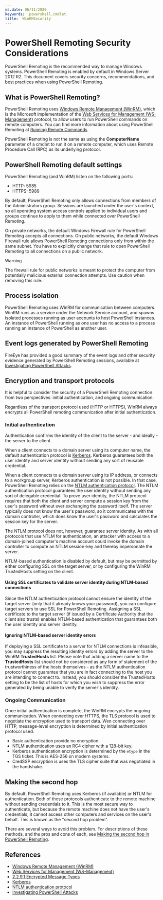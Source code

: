 ```yaml
---
ms.date: 06/11/2020
keywords:  powershell,cmdlet
title:  WinRMSecurity
---
```


# PowerShell Remoting Security Considerations

PowerShell Remoting is the recommended way to manage Windows systems. PowerShell Remoting is enabled
by default in Windows Server 2012 R2. This document covers security concerns, recommendations, and
best practices when using PowerShell Remoting.

## What is PowerShell Remoting?

PowerShell Remoting uses [Windows Remote Management (WinRM)](/windows/win32/winrm/portal), which is
the Microsoft implementation of the
[Web Services for Management (WS-Management)](https://www.dmtf.org/sites/default/files/standards/documents/DSP0226_1.2.0.pdf)
protocol, to allow users to run PowerShell commands on remote computers. You can find more
information about using PowerShell Remoting at
[Running Remote Commands](running-remote-commands.md).

PowerShell Remoting is not the same as using the **ComputerName** parameter of a cmdlet to run it on
a remote computer, which uses Remote Procedure Call (RPC) as its underlying protocol.

## PowerShell Remoting default settings

PowerShell Remoting (and WinRM) listen on the following ports:

- HTTP: 5985
- HTTPS: 5986

By default, PowerShell Remoting only allows connections from members of the Administrators group.
Sessions are launched under the user's context, so all operating system access controls applied to
individual users and groups continue to apply to them while connected over PowerShell Remoting.

On private networks, the default Windows Firewall rule for PowerShell Remoting accepts all
connections. On public networks, the default Windows Firewall rule allows PowerShell Remoting
connections only from within the same subnet. You have to explicitly change that rule to open
PowerShell Remoting to all connections on a public network.

> [!Warning]
> The firewall rule for public networks is meant to protect the computer from potentially malicious
> external connection attempts. Use caution when removing this rule.

## Process isolation

PowerShell Remoting uses WinRM for communication between computers. WinRM runs as a service under
the Network Service account, and spawns isolated processes running as user accounts to host
PowerShell instances. An instance of PowerShell running as one user has no access to a process
running an instance of PowerShell as another user.

## Event logs generated by PowerShell Remoting

FireEye has provided a good summary of the event logs and other security evidence generated by
PowerShell Remoting sessions, available at
[Investigating PowerShell Attacks](https://www.fireeye.com/content/dam/fireeye-www/global/en/solutions/pdfs/wp-lazanciyan-investigating-powershell-attacks.pdf).

## Encryption and transport protocols

It is helpful to consider the security of a PowerShell Remoting connection from two perspectives:
initial authentication, and ongoing communication.

Regardless of the transport protocol used (HTTP or HTTPS), WinRM always encrypts all PowerShell
remoting communication after initial authentication.

### Initial authentication

Authentication confirms the identity of the client to the server - and ideally - the server to the
client.

When a client connects to a domain server using its computer name, the default authentication
protocol is [Kerberos](/windows/win32/secauthn/microsoft-kerberos). Kerberos guarantees both the
user identity and server identity without sending any sort of reusable credential.

When a client connects to a domain server using its IP address, or connects to a workgroup server,
Kerberos authentication is not possible. In that case, PowerShell Remoting relies on the
[NTLM authentication protocol](/windows/win32/secauthn/microsoft-ntlm). The NTLM authentication
protocol guarantees the user identity without sending any sort of delegable credential. To prove
user identity, the NTLM protocol requires that both the client and server compute a session key from
the user's password without ever exchanging the password itself. The server typically does not know
the user's password, so it communicates with the domain controller, which does know the user's
password and calculates the session key for the server.

The NTLM protocol does not, however, guarantee server identity. As with all protocols that use NTLM
for authentication, an attacker with access to a domain-joined computer's machine account could
invoke the domain controller to compute an NTLM session-key and thereby impersonate the server.

NTLM-based authentication is disabled by default, but may be permitted by either configuring SSL on
the target server, or by configuring the WinRM TrustedHosts setting on the client.

#### Using SSL certificates to validate server identity during NTLM-based connections

Since the NTLM authentication protocol cannot ensure the identity of the target server (only that it
already knows your password), you can configure target servers to use SSL for PowerShell Remoting.
Assigning a SSL certificate to the target server (if issued by a Certificate Authority that the
client also trusts) enables NTLM-based authentication that guarantees both the user identity and
server identity.

#### Ignoring NTLM-based server identity errors

If deploying a SSL certificate to a server for NTLM connections is infeasible, you may suppress the
resulting identity errors by adding the server to the WinRM **TrustedHosts** list. Please note that
adding a server name to the **TrustedHosts** list should not be considered as any form of statement
of the trustworthiness of the hosts themselves - as the NTLM authentication protocol cannot
guarantee that you are in fact connecting to the host you are intending to connect to. Instead, you
should consider the TrustedHosts setting to be the list of hosts for which you wish to suppress the
error generated by being unable to verify the server's identity.

### Ongoing Communication

Once initial authentication is complete, the WinRM encrypts the ongoing communication. When
connecting over HTTPS, the TLS protocol is used to negotiate the encryption used to transport data.
Wen connecting over HTTP, message-level encryption is determined by initial authentication protocol
used.

- Basic authentication provide no encryption.
- NTLM authentication uses an RC4 cipher with a 128-bit key.
- Kerberos authentication encryption is determined by the `etype` in the TGS ticket. This is AES-256
  on modern systems.
- CredSSP encryption is uses the TLS cipher suite that was negotiated in the handshake.

## Making the second hop

By default, PowerShell Remoting uses Kerberos (if available) or NTLM for authentication. Both of
these protocols authenticate to the remote machine without sending credentials to it. This is the
most secure way to authenticate, but because the remote machine does not have the user's
credentials, it cannot access other computers and services on the user's behalf. This is known as
the "second hop problem".

There are several ways to avoid this problem. For descriptions of these methods, and the pros and
cons of each, see [Making the second hop in PowerShell Remoting](PS-remoting-second-hop.md).

## References

- [Windows Remote Management (WinRM)](/windows/win32/winrm/portal)
- [Web Services for Management (WS-Management)](https://www.dmtf.org/sites/default/files/standards/documents/DSP0226_1.2.0.pdf)
- [2.2.9.1 Encrypted Message Types](/openspecs/windows_protocols/ms-wsmv/58421aa4-861a-4410-831a-c999f094cdb7)
- [Kerberos](/windows/win32/secauthn/microsoft-kerberos)
- [NTLM authentication protocol](/windows/win32/secauthn/microsoft-ntlm)
- [Investigating PowerShell Attacks](https://www.fireeye.com/content/dam/fireeye-www/global/en/solutions/pdfs/wp-lazanciyan-investigating-powershell-attacks.pdf)
